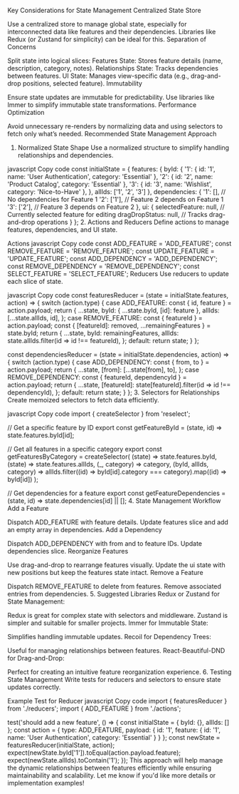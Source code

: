 Key Considerations for State Management
Centralized State Store

Use a centralized store to manage global state, especially for interconnected data like features and their dependencies.
Libraries like Redux (or Zustand for simplicity) can be ideal for this.
Separation of Concerns

Split state into logical slices:
Features State: Stores feature details (name, description, category, notes).
Relationships State: Tracks dependencies between features.
UI State: Manages view-specific data (e.g., drag-and-drop positions, selected feature).
Immutability

Ensure state updates are immutable for predictability.
Use libraries like Immer to simplify immutable state transformations.
Performance Optimization

Avoid unnecessary re-renders by normalizing data and using selectors to fetch only what’s needed.
Recommended State Management Approach
1. Normalized State Shape
Use a normalized structure to simplify handling relationships and dependencies.

javascript
Copy code
const initialState = {
  features: {
    byId: {
      '1': { id: '1', name: 'User Authentication', category: 'Essential' },
      '2': { id: '2', name: 'Product Catalog', category: 'Essential' },
      '3': { id: '3', name: 'Wishlist', category: 'Nice-to-Have' },
    },
    allIds: ['1', '2', '3']
  },
  dependencies: {
    '1': [], // No dependencies for Feature 1
    '2': ['1'], // Feature 2 depends on Feature 1
    '3': ['2'], // Feature 3 depends on Feature 2
  },
  ui: {
    selectedFeature: null, // Currently selected feature for editing
    dragDropStatus: null, // Tracks drag-and-drop operations
  }
};
2. Actions and Reducers
Define actions to manage features, dependencies, and UI state.

Actions
javascript
Copy code
const ADD_FEATURE = 'ADD_FEATURE';
const REMOVE_FEATURE = 'REMOVE_FEATURE';
const UPDATE_FEATURE = 'UPDATE_FEATURE';
const ADD_DEPENDENCY = 'ADD_DEPENDENCY';
const REMOVE_DEPENDENCY = 'REMOVE_DEPENDENCY';
const SELECT_FEATURE = 'SELECT_FEATURE';
Reducers
Use reducers to update each slice of state.

javascript
Copy code
const featuresReducer = (state = initialState.features, action) => {
  switch (action.type) {
    case ADD_FEATURE:
      const { id, feature } = action.payload;
      return {
        ...state,
        byId: { ...state.byId, [id]: feature },
        allIds: [...state.allIds, id],
      };
    case REMOVE_FEATURE:
      const { featureId } = action.payload;
      const { [featureId]: removed, ...remainingFeatures } = state.byId;
      return {
        ...state,
        byId: remainingFeatures,
        allIds: state.allIds.filter(id => id !== featureId),
      };
    default:
      return state;
  }
};

const dependenciesReducer = (state = initialState.dependencies, action) => {
  switch (action.type) {
    case ADD_DEPENDENCY:
      const { from, to } = action.payload;
      return {
        ...state,
        [from]: [...state[from], to],
      };
    case REMOVE_DEPENDENCY:
      const { featureId, dependencyId } = action.payload;
      return {
        ...state,
        [featureId]: state[featureId].filter(id => id !== dependencyId),
      };
    default:
      return state;
  }
};
3. Selectors for Relationships
Create memoized selectors to fetch data efficiently.

javascript
Copy code
import { createSelector } from 'reselect';

// Get a specific feature by ID
export const getFeatureById = (state, id) => state.features.byId[id];

// Get all features in a specific category
export const getFeaturesByCategory = createSelector(
  (state) => state.features.byId,
  (state) => state.features.allIds,
  (_, category) => category,
  (byId, allIds, category) =>
    allIds.filter((id) => byId[id].category === category).map((id) => byId[id])
);

// Get dependencies for a feature
export const getFeatureDependencies = (state, id) => state.dependencies[id] || [];
4. State Management Workflow
Add a Feature

Dispatch ADD_FEATURE with feature details.
Update features slice and add an empty array in dependencies.
Add a Dependency

Dispatch ADD_DEPENDENCY with from and to feature IDs.
Update dependencies slice.
Reorganize Features

Use drag-and-drop to rearrange features visually.
Update the ui state with new positions but keep the features state intact.
Remove a Feature

Dispatch REMOVE_FEATURE to delete from features.
Remove associated entries from dependencies.
5. Suggested Libraries
Redux or Zustand for State Management:

Redux is great for complex state with selectors and middleware.
Zustand is simpler and suitable for smaller projects.
Immer for Immutable State:

Simplifies handling immutable updates.
Recoil for Dependency Trees:

Useful for managing relationships between features.
React-Beautiful-DND for Drag-and-Drop:

Perfect for creating an intuitive feature reorganization experience.
6. Testing State Management
Write tests for reducers and selectors to ensure state updates correctly.

Example Test for Reducer
javascript
Copy code
import { featuresReducer } from './reducers';
import { ADD_FEATURE } from './actions';

test('should add a new feature', () => {
  const initialState = {
    byId: {},
    allIds: []
  };
  const action = {
    type: ADD_FEATURE,
    payload: {
      id: '1',
      feature: { id: '1', name: 'User Authentication', category: 'Essential' }
    }
  };
  const newState = featuresReducer(initialState, action);
  expect(newState.byId['1']).toEqual(action.payload.feature);
  expect(newState.allIds).toContain('1');
});
This approach will help manage the dynamic relationships between features efficiently while ensuring maintainability and scalability. Let me know if you'd like more details or implementation examples!